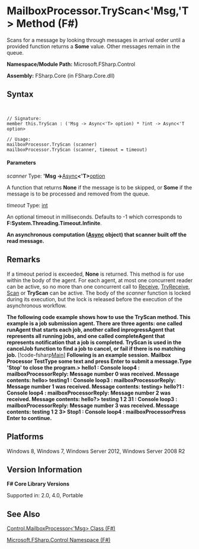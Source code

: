 # MailboxProcessor.TryScan<'Msg,'T> Method (F#)

Scans for a message by looking through messages in arrival order until a provided function returns a **Some** value. Other messages remain in the queue.

**Namespace/Module Path:** Microsoft.FSharp.Control

**Assembly:** FSharp.Core (in FSharp.Core.dll)


## Syntax


```


// Signature:
member this.TryScan : ('Msg -> Async<'T> option) * ?int -> Async<'T option>

// Usage:
mailboxProcessor.TryScan (scanner)
mailboxProcessor.TryScan (scanner, timeout = timeout)

```



#### Parameters
*scanner*
Type: **'Msg -&gt;**[Async](http://msdn.microsoft.com/en-us/library/e0b28ea2-dea5-4021-b2b9-d7d4761babde)**&lt;'T&gt;**[option](http://msdn.microsoft.com/en-us/library/b08add48-34bf-4410-80a1-ef6a8daddc58)


A function that returns **None** if the message is to be skipped, or **Some** if the message is to be processed and removed from the queue.


*timeout*
Type: [int](http://msdn.microsoft.com/en-us/library/025d5455-3622-4ea5-9573-3ecbd4ee1375)


An optional timeout in milliseconds. Defaults to -1 which corresponds to **F:System.Threading.Timeout.Infinite**.



**An asynchronous computation ([Async](http://msdn.microsoft.com/en-us/library/03eb4d12-a01a-4565-a077-5e83f17cf6f7) object) that scanner built off the read message.**
## Remarks
If a timeout period is exceeded, **None** is returned. This method is for use within the body of the agent. For each agent, at most one concurrent reader can be active, so no more than one concurrent call to [Receive](http://msdn.microsoft.com/en-us/library/46a1d8e6-3906-45c2-9722-0ddab574cc6a), [TryReceive](http://msdn.microsoft.com/en-us/library/edcb3930-cefd-4d88-935d-7dd6297355ee), [Scan](http://msdn.microsoft.com/en-us/library/e86368a3-4f97-4b51-a487-4c6b5456fcbe) or **TryScan** can be active. The body of the *scanner* function is locked during its execution, but the lock is released before the execution of the asynchronous workflow.

**The following code example shows how to use the TryScan method. This example is a job submission agent. There are three agents: one called runAgent that starts each job, another called inprogressAgent that represents all running jobs, and one called completeAgent that represents notification that a job is completed. TryScan is used in the cancelJob function to find a job to cancel, or fail if there is no matching job.**
[!code-fsharp[Main](snippets/fsmailboxprocessor/snippet22.fs)]
**Following is an example session.**
**Mailbox Processor TestType some text and press Enter to submit a message.Type 'Stop' to close the program.&gt; hello1 : Console loop4 : mailboxProcessorReply: Message number 0 was received. Message contents: hello&gt; testing1 : Console loop3 : mailboxProcessorReply: Message number 1 was received. Message contents: testing&gt; hello?1 : Console loop4 : mailboxProcessorReply: Message number 2 was received. Message contents: hello?&gt; testing 1 2 31 : Console loop3 : mailboxProcessorReply: Message number 3 was received. Message contents: testing 1 2 3&gt; Stop1 : Console loop4 : mailboxProcessorPress Enter to continue.**
## Platforms
Windows 8, Windows 7, Windows Server 2012, Windows Server 2008 R2


## Version Information
**F# Core Library Versions**

Supported in: 2.0, 4.0, Portable




## See Also
[Control.MailboxProcessor&#60;'Msg&#62; Class &#40;F&#35;&#41;](Control.MailboxProcessor%5B%27Msg%5D-Class-%5BFSharp%5D.md)

[Microsoft.FSharp.Control Namespace &#40;F&#35;&#41;](Microsoft.FSharp.Control-Namespace-%5BFSharp%5D.md)

